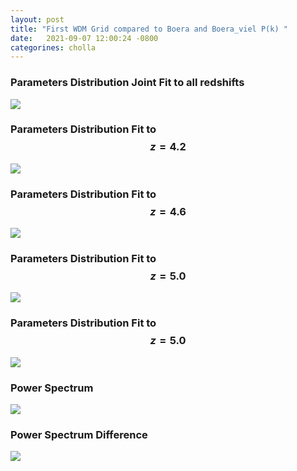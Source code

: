 ```yaml
---
layout: post
title: "First WDM Grid compared to Boera and Boera_viel P(k) "
date:   2021-09-07 12:00:24 -0800
categorines: cholla
---
```



### Parameters Distribution Joint Fit to all redshifts 


<img src="{{ site.url }}assets/images/corner_wdm_boera_viel.png"> 



### Parameters Distribution Fit to $$z=4.2$$
 
<img src="{{ site.url }}assets/images/corner_wdm_boera_viel_r0.png"> 

### Parameters Distribution Fit to $$z=4.6$$
 
<img src="{{ site.url }}assets/images/corner_wdm_boera_viel_r1.png"> 

### Parameters Distribution Fit to $$z=5.0$$
 
<img src="{{ site.url }}assets/images/corner_wdm_boera_viel_r2.png"> 


### Parameters Distribution Fit to $$z=5.0$$
 
<img src="{{ site.url }}assets/images/corner_wdm_boera_viel_r3.png"> 



### Power Spectrum 

<img src="{{ site.url }}assets/images/flux_ps_wdm_boera_viel.png"> 


### Power Spectrum Difference

<img src="{{ site.url }}assets/images/flux_ps_difference_wdm_boera_viel.png"> 


